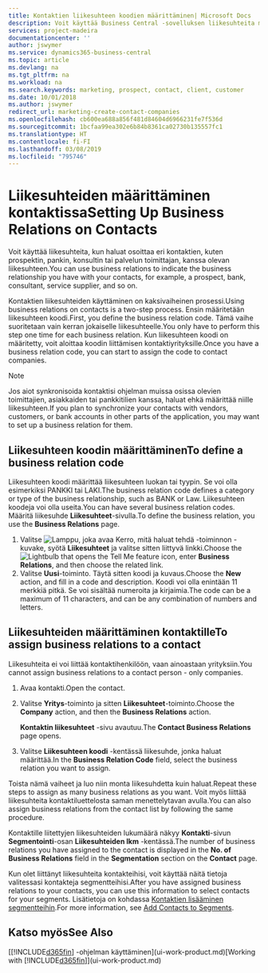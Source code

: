 ```yaml
---
title: Kontaktien liikesuhteen koodien määrittäminen| Microsoft Docs
description: Voit käyttää Business Central -sovelluksen liikesuhteita markkinoinnissa. Niiden avulla voit ilmaista, minkälainen liikesuhde sinulla on prospektien ja asiakkaiden kanssa. Kyse voi olla esimerkiksi pankista tai palvelun toimittajasta.
services: project-madeira
documentationcenter: ''
author: jswymer
ms.service: dynamics365-business-central
ms.topic: article
ms.devlang: na
ms.tgt_pltfrm: na
ms.workload: na
ms.search.keywords: marketing, prospect, contact, client, customer
ms.date: 10/01/2018
ms.author: jswymer
redirect_url: marketing-create-contact-companies
ms.openlocfilehash: cb600ea688a856f481d84604d6966231fe7f536d
ms.sourcegitcommit: 1bcfaa99ea302e6b84b8361ca02730b135557fc1
ms.translationtype: HT
ms.contentlocale: fi-FI
ms.lasthandoff: 03/08/2019
ms.locfileid: "795746"
---
```

# <a name="setting-up-business-relations-on-contacts"></a><span data-ttu-id="e50e6-103">Liikesuhteiden määrittäminen kontaktissa</span><span class="sxs-lookup"><span data-stu-id="e50e6-103">Setting Up Business Relations on Contacts</span></span>
<span data-ttu-id="e50e6-104">Voit käyttää liikesuhteita, kun haluat osoittaa eri kontaktien, kuten prospektin, pankin, konsultin tai palvelun toimittajan, kanssa olevan liikesuhteen.</span><span class="sxs-lookup"><span data-stu-id="e50e6-104">You can use business relations to indicate the business relationship you have with your contacts, for example, a prospect, bank, consultant, service supplier, and so on.</span></span>

<span data-ttu-id="e50e6-105">Kontaktien liikesuhteiden käyttäminen on kaksivaiheinen prosessi.</span><span class="sxs-lookup"><span data-stu-id="e50e6-105">Using business relations on contacts is a two-step process.</span></span> <span data-ttu-id="e50e6-106">Ensin määritetään liikesuhteen koodi.</span><span class="sxs-lookup"><span data-stu-id="e50e6-106">First, you define the business relation code.</span></span> <span data-ttu-id="e50e6-107">Tämä vaihe suoritetaan vain kerran jokaiselle liikesuhteelle.</span><span class="sxs-lookup"><span data-stu-id="e50e6-107">You only have to perform this step one time for each business relation.</span></span> <span data-ttu-id="e50e6-108">Kun liikesuhteen koodi on määritetty, voit aloittaa koodin liittämisen kontaktiyrityksille.</span><span class="sxs-lookup"><span data-stu-id="e50e6-108">Once you have a business relation code, you can start to assign the code to contact companies.</span></span>

> [!NOTE]  
>   <span data-ttu-id="e50e6-109">Jos aiot synkronisoida kontaktisi ohjelman muissa osissa olevien toimittajien, asiakkaiden tai pankkitilien kanssa, haluat ehkä määrittää niille liikesuhteen.</span><span class="sxs-lookup"><span data-stu-id="e50e6-109">If you plan to synchronize your contacts with vendors, customers, or bank accounts in other parts of the application, you may want to set up a business relation for them.</span></span>

## <a name="to-define-a-business-relation-code"></a><span data-ttu-id="e50e6-110">Liikesuhteen koodin määrittäminen</span><span class="sxs-lookup"><span data-stu-id="e50e6-110">To define a business relation code</span></span>
<span data-ttu-id="e50e6-111">Liikesuhteen koodi määrittää liikesuhteen luokan tai tyypin. Se voi olla esimerkiksi PANKKI tai LAKI.</span><span class="sxs-lookup"><span data-stu-id="e50e6-111">The business relation code defines a category or type of the business relationship, such as BANK or Law.</span></span> <span data-ttu-id="e50e6-112">Liikesuhteen koodeja voi olla useita.</span><span class="sxs-lookup"><span data-stu-id="e50e6-112">You can have several business relation codes.</span></span> <span data-ttu-id="e50e6-113">Määritä liikesuhde **Liikesuhteet**-sivulla.</span><span class="sxs-lookup"><span data-stu-id="e50e6-113">To define the business relation, you use the **Business Relations** page.</span></span>

1. <span data-ttu-id="e50e6-114">Valitse ![Lamppu, joka avaa Kerro, mitä haluat tehdä -toiminnon](media/ui-search/search_small.png "Kerro, mitä haluat tehdä") -kuvake, syötä **Liikesuhteet** ja valitse sitten liittyvä linkki.</span><span class="sxs-lookup"><span data-stu-id="e50e6-114">Choose the ![Lightbulb that opens the Tell Me feature](media/ui-search/search_small.png "Tell me what you want to do") icon, enter **Business Relations**, and then choose the related link.</span></span>
2. <span data-ttu-id="e50e6-115">Valitse **Uusi**-toiminto. Täytä sitten koodi ja kuvaus.</span><span class="sxs-lookup"><span data-stu-id="e50e6-115">Choose the **New** action, and fill in a code and description.</span></span> <span data-ttu-id="e50e6-116">Koodi voi olla enintään 11 merkkiä pitkä. Se voi sisältää numeroita ja kirjaimia.</span><span class="sxs-lookup"><span data-stu-id="e50e6-116">The code can be a maximum of 11 characters, and can be any combination of numbers and letters.</span></span>

## <a name="AssignBusRelContact"></a> <span data-ttu-id="e50e6-117">Liikesuhteiden määrittäminen kontaktille</span><span class="sxs-lookup"><span data-stu-id="e50e6-117">To assign business relations to a contact</span></span>
<span data-ttu-id="e50e6-118">Liikesuhteita ei voi liittää kontaktihenkilöön, vaan ainoastaan yrityksiin.</span><span class="sxs-lookup"><span data-stu-id="e50e6-118">You cannot assign business relations to a contact person - only companies.</span></span>

1. <span data-ttu-id="e50e6-119">Avaa kontakti.</span><span class="sxs-lookup"><span data-stu-id="e50e6-119">Open the contact.</span></span>
2. <span data-ttu-id="e50e6-120">Valitse **Yritys**-toiminto ja sitten **Liikesuhteet**-toiminto.</span><span class="sxs-lookup"><span data-stu-id="e50e6-120">Choose the **Company** action, and then the **Business Relations** action.</span></span>

    <span data-ttu-id="e50e6-121">**Kontaktin liikesuhteet** -sivu avautuu.</span><span class="sxs-lookup"><span data-stu-id="e50e6-121">The **Contact Business Relations** page opens.</span></span>
3. <span data-ttu-id="e50e6-122">Valitse **Liikesuhteen koodi** -kentässä liikesuhde, jonka haluat määrittää.</span><span class="sxs-lookup"><span data-stu-id="e50e6-122">In the **Business Relation Code** field, select the business relation you want to assign.</span></span>

<span data-ttu-id="e50e6-123">Toista nämä vaiheet ja luo niin monta liikesuhdetta kuin haluat.</span><span class="sxs-lookup"><span data-stu-id="e50e6-123">Repeat these steps to assign as many business relations as you want.</span></span> <span data-ttu-id="e50e6-124">Voit myös liittää liikesuhteita kontaktiluettelosta saman menettelytavan avulla.</span><span class="sxs-lookup"><span data-stu-id="e50e6-124">You can also assign business relations from the contact list by following the same procedure.</span></span>

<span data-ttu-id="e50e6-125">Kontaktille liitettyjen liikesuhteiden lukumäärä näkyy **Kontakti**-sivun **Segmentointi**-osan **Liikesuhteiden lkm** -kentässä.</span><span class="sxs-lookup"><span data-stu-id="e50e6-125">The number of business relations you have assigned to the contact is displayed in the **No. of Business Relations** field in the **Segmentation** section on the **Contact** page.</span></span>

<span data-ttu-id="e50e6-126">Kun olet liittänyt liikesuhteita kontakteihisi, voit käyttää näitä tietoja valitessasi kontakteja segmentteihisi.</span><span class="sxs-lookup"><span data-stu-id="e50e6-126">After you have assigned business relations to your contacts, you can use this information to select contacts for your segments.</span></span> <span data-ttu-id="e50e6-127">Lisätietoja on kohdassa [Kontaktien lisääminen segmentteihin](marketing-add-contact-segment.md).</span><span class="sxs-lookup"><span data-stu-id="e50e6-127">For more information, see [Add Contacts to Segments](marketing-add-contact-segment.md).</span></span>

## <a name="see-also"></a><span data-ttu-id="e50e6-128">Katso myös</span><span class="sxs-lookup"><span data-stu-id="e50e6-128">See Also</span></span>
<span data-ttu-id="e50e6-129">[[!INCLUDE[d365fin](includes/d365fin_md.md)] -ohjelman käyttäminen](ui-work-product.md)</span><span class="sxs-lookup"><span data-stu-id="e50e6-129">[Working with [!INCLUDE[d365fin](includes/d365fin_md.md)]](ui-work-product.md)</span></span>
